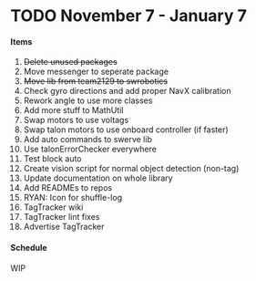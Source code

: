 # TODO November 7 - January 7

#### Items
1. ~~Delete unused packages~~
2. Move messenger to seperate package
3. ~~Move lib from team2129 to swrobotics~~
4. Check gyro directions and add proper NavX calibration
5. Rework angle to use more classes
6. Add more stuff to MathUtil
7. Swap motors to use voltags
8. Swap talon motors to use onboard controller (if faster)
9. Add auto commands to swerve lib
10. Use talonErrorChecker everywhere
11. Test block auto
12. Create vision script for normal object detection (non-tag)
13. Update documentation on whole library
14. Add READMEs to repos
15. RYAN: Icon for shuffle-log
16. TagTracker wiki
17. TagTracker lint fixes
18. Advertise TagTracker

#### Schedule
WIP
